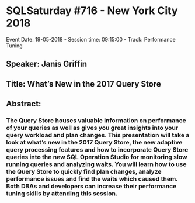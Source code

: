 # SQLSaturday #716 - New York City 2018
Event Date: 19-05-2018 - Session time: 09:15:00 - Track: Performance Tuning
## Speaker: Janis Griffin
## Title: What’s New in the 2017 Query Store
## Abstract:
### The Query Store houses valuable information on performance of your queries as well as gives you great insights into your query workload and plan changes. This presentation will take a look at what’s new in the 2017 Query Store, the new adaptive query processing features and how to incorporate Query Store queries into the new SQL Operation Studio for monitoring slow running queries and analyzing waits. You will learn how to use the Query Store to quickly find plan changes, analyze performance issues and find the waits which caused them. Both DBAs and developers can increase their performance tuning skills by attending this session.
